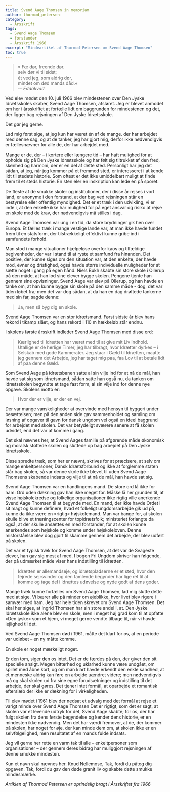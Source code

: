 ```yaml
---
title: Svend Aage Thomsen in memoriam
author: thormod_petersen
category:
  - Årsskrift
tags:
  - Svend Aage Thomsen
  - forstander
  - Årsskrift 1966
excerpt: "Mindeartikel af Thormod Petersen om Svend Aage Thomsen"
toc: true
---
```


> » Fæ dør, freende dør.  
> selv dør vi til sidst;  
> ét ved jeg, som aldrig dør,  
> mindet om død mands dåd.«  
> -- <cite>Eddakvad.</cite>

Ved elev mødet den 10. juli 1966 blev mindestenen over Den Jyske Idrætsskoles skaber, Svend Aage Thomsen, afsløret. Jeg er blevet anmodet om her i årsskriftet at fortælle lidt om baggrunden for mindestenen og det, der ligger bag rejsningen af Den Jyske Idrætsskole.

Det gør jeg gerne.
 
Lad mig først sige, at jeg kun har været én af de mange. der har arbejdet med denne sag, og at de tanker, jeg har gjort mig, derfor ikke nødvendigvis er fællesnævner for alle de, der har arbejdet med.

Mange er de, der – i kortere eller længere tid – har haft mulighed for at opholde sig på Den Jyske Idrætsskole og har følt sig tiltrukket af den fred, skønhed og harmoni, der er en del af dette sted. Personligt har jeg det sådan, at jeg, når jeg kommer på et fremmed sted, er interesseret i at kende lidt til stedets historie. Som oftest er det ikke umiddelbart muligt at finde frem til et steds historie. En sten eler en inskription kan lede én på sporet.

De fleste af de smukke skoler og institutioner, der i disse år rejses i vort land, er anonyme i den forstand, at der bag ved rejsningen står en bestyrelse eller offentlig myndighed. Det er et træk i den udvikling, vi er inde i, at den enkelte ikke har mulighed for på eget ansvar og risiko at rejse en skole med de krav, der nødvendigvis må stilles i dag.

Svend Aage Thomsen var ung i en tid, da store brydninger gik hen over Europa. Et fælles træk i mange vestlige lande var, at man ikke havde fundet frem til en statsform, der tilstrækkeligt effektivt kunne gribe ind i samfundets forhold.

Man stod i mange situationer hjælpeløse overfor kaos og tilfældige begivenheder, der var i stand til at ryste et samfund fra hinanden. Det positive, der kunne siges om den situation var, at den enkelte, der havde mod, evner og dristighed, også havde større individuelle muligheder for at sætte noget i gang på egen hånd. Niels Bukh skabte sin store skole i Ollerup på den måde, at han lod sine elever bygge skolen. Pengene tjente han gennem sine opvisninger. Svend Aage var elev på Ollerup, og han havde en tanke om, at han kunne bygge sin skole på den samme måde - dog, det var tiden løbet fra; men det var dog sådan, at da han en dag drøftede tankerne med sin far, sagde denne:

> Ja, men så byg dig en skole.

Svend Aage Thomsen var en stor idrætsmand. Først sidste år blev hans rekord i tikamp slået, og hans rekord i 110 m hækkeløb står endnu.

I skolens første årsskrift indleder Svend Aage Thomsen med disse ord:

> Kærlighed til Idrætten har været med til at give mit Liv Indhold. Utallige er de herlige Timer, jeg har tilbragt, hvor Idrætter dyrkes – i Selskab med gode Kammerater.
> Jeg staar i Gæld til Idrætten, maatte jeg gennem det Arbejde, jeg har taget mig paa, faa Lov til at betale lidt af paa denne Gæld.

Som Svend Aage på idrætsbanen satte al sin vilje ind for at nå de mål, han havde sat sig som idrætsmand, sådan satte han også nu, da tanken om idrætsskolen begyndte at tage fast form, al sin vilje ind for denne nye opgave. Skolens motto er: 

> Hvor der er vilje, er der en vej.

Der var mange vanskeligheder at overvinde med hensyn til byggeri under besættelsen; men på den anden side gav sammenholdet og samling om løsning af opgaver til gavn for dansk ungdom vel også en ideel baggrund for arbejdet med skolen. Det var betydeligt sværere senere at få skolen udvidet, end det var at komme i gang.

Det skal nævnes her, at Svend Aages familie på afgørende måde økonomisk og moralsk støttede skolen og sluttede op bag arbejdet på Den Jyske Idrætsskole.

Disse spredte træk, som her er nævnt, skrives for at præcisere, at selv om mange enkeltpersoner, Dansk Idrætsforbund og ikke at forglemme staten står bag skolen, så var denne skole ikke blevet til uden Svend Aage Thomsens skabende indsats og vilje til at nå de mål, han havde sat sig.

Svend Aage Thomsen var en handlingens mand. De store ord lå ikke for ham: Ord uden dækning gav han ikke meget for. Måske lå her grunden til, at visse højskolekredse og folkelige organisationer ikke rigtig ville anerkende Svend Aage Thomsen til at begynde med. En mand, der ikke havde Ordet i sit magt og kunne definere, hvad et folkeligt ungdomsarbejde gik ud på, kunne da ikke være en »rigtig« højskolemand. Man var bange for, at skolen skulle blive et træningscenter for topidrætsfolk; ministeriet forlangte da også, at der skulle ansættes en med forstander, for at skolen kunne anerkendes som højskole og komme under højskoleloven. Denne misforståelse blev dog gjort til skamme gennem det arbejde, der blev udført på skolen.

Det var et typisk træk for Svend Aage Thomsen, at det var de Svageste elever, han gav sig mest af med. I bogen Fri Ungdom skriver han følgende, der på udmærket måde viser hans indstilling til idrætten.

> Idrætten er allemandseje, og idrætspladserne er et sted, hvor den fejrede sejrsvinder og den famlende begynder har lige ret til at komme og tage del i idrættes udøvelse og nyde godt af dens goder.

Mange træk kunne fortælles om Svend Aage Thomsen, lad mig slutte dette med at sige. Vi bærer alle på minder om øjeblikke, hvor livet blev rigere i samvær med ham. Jeg har hele tiden skrevet om Svend Aage Thomsen. Det skal her siges, at Ingrid Thomsen har sin store andel i, at. Den Jyske Idrætsskole ikke alene blev en skole, men i meget høj grad kom til at opfatte »Den jyske« som et hjem, vi meget gerne vendte tilbage til, når vi havde lejlighed til det. 

Ved Svend Aage Thomsen død i 1961, måtte det klart for os, at en periode var udløbet – en ny måtte komme.

En skole er noget mærkeligt noget.

Er den tom, siger den os intet. Det er de færdes på den, der giver den sit specielle ansiցt. Megen bitterhed og uklarhed kunne være undgået, om  spillet med åbne kort, og om man klart havde erkendt den enkle sandhed, at et menneske aldrig kan føre en arbejde uændret videre; men nødvendigvis må og skal skolen ud fra sine egne forudsætninger og indstilling til det arbejde, der skal gøres. Det tjener intet formål, at oparbejde et romantisk efterslæb der ikke er dækning for i virkeligheden.

Til elev mødet i 1961 blev der nedsat et udvalg med det formål at rejse et varigt minde over Svend Aage Thomsen Det er rigtigt, som det er sagt, at skolen var et levende udtryk for det, Svend Aage skabte; for os, der har fulgt skolen fra dens første begyndelse og kender dens historie, er en mindesten ikke nødvendig. Men det har værdi fremover, at de, der kommer på skolen, har noget for øje, der kan minde dem om, at skolen ikke er en selvfølgelighed, men resultatet af en mands fulde indsats.

Jeg vil gerne her rette en varm tak til alle – enkeltpersoner som organisationer – der gennem deres bidrag har muliggjort rejsningen af denne smukke mindesten.

Kun et navn skal nævnes her. Knud Nellemose, Tak, fordi du påtog dig opgaven. Tak, fordi du gav den døde granit liv og skabte dette smukke mindesmærke.

_Artiklen af Thormod Petersen er oprindelig bragt i Årsskriftet fra 1966_
